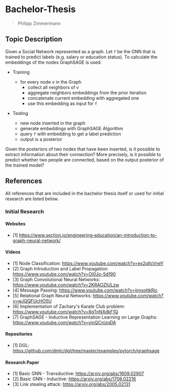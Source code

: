 # Bachelor-Thesis
> Philipp Zimmermann

## Topic Description

Given a Social Network represented as a graph. Let `f` be the GNN that is trained to predict labels (e.g. salary or education status). To calculate the embeddings of the nodes GraphSAGE is used.

- Training
  - for every node v in the Graph
    - collect all neighbors of v
    - aggregate neighbors embeddings from the prior iteration
    - concatenate current embedding with aggregated one
    - use this embedding as input for `f`

- Testing
  - new node inserted in the graph
  - generate embeddings with GraphSAGE Algorithm
  - query `f` with embedding to get a label prediction
  - output is a posterior


Given the posteriors of two nodes that have been inserted, is it possible to extract information about their connection? More precisely, is it possible to predict whether two people are connected, based on the output posterior of the trained model?


## References
All references that are included in the bachelor thesis itself or used for initial research are listed below.

### Initial Research

#### Websites
- [1] https://www.section.io/engineering-education/an-introduction-to-graph-neural-network/

#### Videos
- [1] Node Classification: https://www.youtube.com/watch?v=ex2qllcVneY
- [2] Graph Introduction and Label Propagation: https://www.youtube.com/watch?v=OI0Jo-5d190
- [3] Graph Convolutional Neural Networks: https://www.youtube.com/watch?v=2KRAOZIULzw
- [4] Message Passing: https://www.youtube.com/watch?v=ijmxpItkRjc
- [5] Relational Graph Neural Networks: https://www.youtube.com/watch?v=wJQQFUcHO5U
- [6] Implementation of Zachary's Karate Club problem: https://www.youtube.com/watch?v=8qTnNXdkF1Q
- [7] GraphSAGE - Inductive Representation Learning on Large Graphs: https://www.youtube.com/watch?v=vinQCnizqDA

#### Repositories
- [1] DGL: https://github.com/dmlc/dgl/tree/master/examples/pytorch/graphsage

#### Research Paper
- [1] Basic GNN - Transductive: https://arxiv.org/abs/1609.02907
- [2] Basic GNN - Inductive: https://arxiv.org/abs/1706.02216
- [3] Link stealing attack: https://arxiv.org/abs/2005.02131
